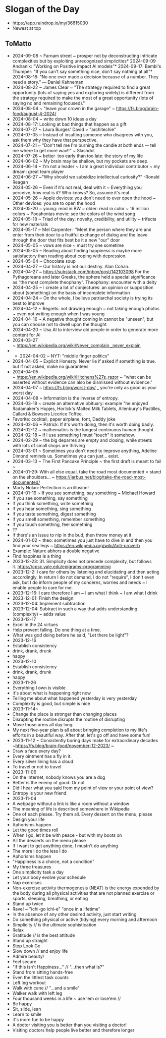 # Slogan of the Day

* <a href="https://app.raindrop.io/my/36615030">https://app.raindrop.io/my/36615030</a>
* Newest at top

## ToMatto

* 2024-09-08 ~ Farnam street ~ prosper not by deconstructing intricate complexities but by exploiting unrecognized simplicities* 2024-09-09 Andranik: "Working on Positive impact AI models"* 2024-09-17: Bambi's Thumper:&nbsp;"If you can't say something nice, don't say nothing at all"* 2024-08-18: “No one ever made a decision because of a number. They need a story.” — Daniel Kahneman
* 2024-08-22 ~ James Clear ~&nbsp;"The strategy required to find a great opportunity (lots of saying yes and exploring widely) is different from the strategy required to make the most of a great opportunity (lots of saying no and remaining focused)."
* 2024-08-04 ~ "leave your crown in the garage" ~&nbsp;<a href="https://fs.blog/brain-food/august-4-2024/">https://fs.blog/brain-food/august-4-2024/</a>
* 2024-08-04 ~&nbsp;write down 10 ideas a day
* 2024-08-17: Looking at bad things that happen as a gift
* 2024-07-27 ~ Laura Burges' David &gt; "architechie"
* 2024-07-05 ~&nbsp;Instead of insulting someone who disagrees with you, ask them why they have that perspective.
* 2024-07-21 ~&nbsp;"Don't tell me I'm burning the candle at both ends -- tell me where to get more wax!!" ~ Slashdot
* 2024-07-26 ~&nbsp;better&nbsp; too early than too late: the story of my life
* 2024-06-02 ~ My brain may be shallow, but my pockets are deep.
* 2024-06-14 ~ I'm not a leader ~ I am a great individual contributor ~ my dream: great team player
* 2024-06-27 ~"Why should we subsidize intellectual curiosity?" -Ronald Reagan
* 2024-05-26 ~ Even if it's not real, deal with it ~ Everything you perceive, how real is it? Who knows? So, assume it's real
* 2024-05-26 ~ Apple devices: you don't need to ever open the hood ~ Other devices: you are to open the hood&nbsp;
* 2024-05-20 ~ young: read in BW ~ older: read in color ~ 16 million colors ~ Pocahontas movie: see the colors of the wind song
* 2024-05-18 ~ Triad of the day:&nbsp;novelty, credibility, and utility ~ trifecta for new materials
* 2024-05-17 ~ Mel Carpenter:&nbsp;&nbsp;"Meet the person where they are and enter from their door to a fruitful exchange of dialog and the leave through the door that fits best be it a new "our" door
* 2024-05-05 ~ vows are nice ~ must try one sometime
* 2024-05-05 ~&nbsp;Reading about finding happiness is maybe more satisfactory than reading about coping with depression.
* 2024-05-04 ~ Chocolate soup
* 2024-04-27 ~ Our history is not our destiny. Alan Cohan.
* 2024-04-27 ~&nbsp;<a href="https://substack.com/inbox/post/142103098">https://substack.com/inbox/post/142103098</a>&nbsp;For the Pythagoreans and later Greeks, the sphere held a special significance as “the most complete theophany”. Theophany: encounter with a deity
* 2024-04-25 ~ I create a lot of conjectures: an opinion or supposition about (something) on the basis of incomplete information
* 2024-04-24 ~ On the whole, I believe patriarchal society is trying its best to improve
* 2024-04-12 ~ Regrets: not drawing enough ~ not taking enough photos ~ even not writing enough when I was young
* 2024-04-16 ~ A negative thought coming in cannot be "unseen", but you can choose not to dwell upon the thought.
* 2024-04-20 ~ Usa AI to interview old people in order to generate more content for AI
* 2024-03-27 ~&nbsp;<a href="https://en.wikipedia.org/wiki/Never_complain,_never_explain">https://en.wikipedia.org/wiki/Never_complain,_never_explain</a>
* * 2024-04-02 ~ NYT: "middle finger politics"
* 2024-04-05 ~&nbsp;Explicit Honesty. Never lie if asked if something is true. but if not asked, make no guarantees
* 2024-04-05 ~&nbsp;<a href="https://en.wikipedia.org/wiki/Hitchens%27s_razor">https://en.wikipedia.org/wiki/Hitchens%27s_razor</a>&nbsp;~&nbsp;"what can be asserted without evidence can also be dismissed without evidence."
* 2024-04-07 ~&nbsp;<a href="https://fs.blog/worst-day/">https://fs.blog/worst-day/</a>&nbsp;_ you're only as good as your worst day
* 2024-04-08 ~&nbsp;Information is the inverse of entropy.
* 2024-03-18 ~ create an alternative obituary: example "he enjoyed Radamaker's Hopjes, Horlick's Malted Milk Tablets, Allenbury's Pastilles, Callard &amp; Bowsers Licorice Toffee.
* Favorite: cocktail, paper airplane, font, Daddy joke
* 2024-02-06 ~ Patrick: If it's worth doing, then it's worth doing badly.
* 2024-02-12 ~ mathematics&nbsp;is the longest continuous human thought.
* 2024-02-18 ~ if I use something I must "touch" it somehow.
* 2024-02-29 ~ the big deparres are empty and closing, while streets with lots of small shops are thriving
* 2024-03-01 ~ Sometimes you don’t need to improve anything, Adeline Dimond reminds us. Sometimes you can just… exist.
* 2024-03-13 ~&nbsp;The First Pancake Principle ~ the first draft is meant to fail ~&nbsp;
* 2024-01-29:&nbsp;With all else equal, take the road most documented &lt; stand on the shoulders… ~&nbsp;<a href="https://jarbus.net/blog/take-the-road-most-documented/">https://jarbus.net/blog/take-the-road-most-documented/</a>
* Marty Nolan: Perfection is an illusion!
* 2024-01-19 ~&nbsp;If you see something, say something ~ Michael Howard
* If you see something, say something
* If you think something, write something
* If you hear something, sing something
* If you taste something, digest something
* If you smell something, remember something
* If you touch something, feel something
* ??
* If there's an issue to nip in the bud, then throw money at it
* 2024-01-02 ~ theo: sometimes you just have to dive in and then you find your sea legs ~&nbsp;<a href="https://en.wikipedia.org/wiki/Anti-proverb">https://en.wikipedia.org/wiki/Anti-proverb</a>
* Example: Nature abhors a double negative
* Find happines is a thing
* 2023-12-23:&nbsp;31. Simplicity does not precede complexity, but follows it.&nbsp;<a href="https://cpsc.yale.edu/epigrams-programming">https://cpsc.yale.edu/epigrams-programming</a>
* 2023-12-2: I care for others by listening and elucidating and then acting accordingly. In return I do not demand, I do not "require", I don't even ask, but I do inform people of my concerns, worries and needs ~ I enable people to care for me.
* 2023-12-16: I care therefore I am ~ I am what I think ~ I am what I drink
* 2023-12-01: Finish the design
* 2023-12-04: Implement subtraction
* 2023-12-04: Subtract in such a way that adds understanding (complexity) ~ adds value
* 2023-12-17
* Excel in the 24 virtues
* Help prevent falling. Do one thing at a time.
* What was god doing before he said, "Let there be light"?
* 2023-12-16
* Establish consistency
* drink, drank, drunk
* happy
* 2023-12-10
* Establish consistency
* drink, drank, drunk
* happy
* 2023-11-26
* Everything I own is visible
* It's about what is happening right now
* Telling me about what happened yesterday is very yesterday
* Complexity is good, but simple is nice
* 2023-11-14~&nbsp;
* Change the place is stronger than changing places
* Disrupting the routine disrupts the routine of disrupting
* Move those arms all day long
* My next five-year plan is all about bringing completion to my life's efforts in a beautiful way. After that, let's go off and have some fun!
* 2023-11-12 ~ Consistently boring days make for extraordinary decades ~<a href="https://fs.blog/brain-food/november-12-2023/">https://fs.blog/brain-food/november-12-2023/</a>&nbsp;~&nbsp;
* Draw a face every day?
* Every ointment has a fly in it.
* Every silver lining has a cloud
* To travel or not to travel
* 2023-11-06
* On the Internet, nobody knows you are a dog
* Better is the enemy of good. Or not
* Did I hear what you said from my point of view or your point of view?
* Entropy is your new friend&nbsp;&nbsp;
* 2023-11-04
* A webpage without a link is like a room without a window
* The meaning of life is described somewhere in Wikipedia
* One of each please. Try them all. Every dessert on the menu, please
* Design your life
* Aphorisms happen
* Let the good times roll
* When I go, let it be with peace - but with my boots on
* All the desserts on the menu please
* If I want to get anything done, I mustn't do anything
* The more I do the less I do
* Aphorisms happen
* "Happiness is a choice, not a condition"
* My three treasures
* One simplicity task a day
* Let your body evolve your schedule
* Nap exercises
* Non-exercise activity thermogenesis (NEAT) is the energy expended by the body during all physical activities that are not planned exercise or sports, sleeping, breathing, or eating
* Stand up twice
* Rave! ~ "ichi-go ichi-e" "once in a lifetime"
* In the absence of any other desired activity, just start writing
* Do something physical or active (tidying) every morning and afternoon
* Simplicity // is the ultimate sophistication
* Relax
* Gratitude // is the best attitude
* Stand up straight
* Stop Look Go
* Slow down // and enjoy life
* Admire beauty!
* Feel secure
* "If this isn't Happiness…" // "…then what is?"
* Stand from sitting hands-free
* Even the littlest task counts
* Left leg workout
* Walk with cane // "…and a smile"
* Walker walk with left leg
* Four thousand weeks in a life ~ use 'em or lose'em //
* Be happy
* Sit, slide, lean
* Learn to smile
* It's more fun to be happy
* A doctor visiting you is better than you visiting a doctor!
* Visiting doctors help people live better and therefore longer